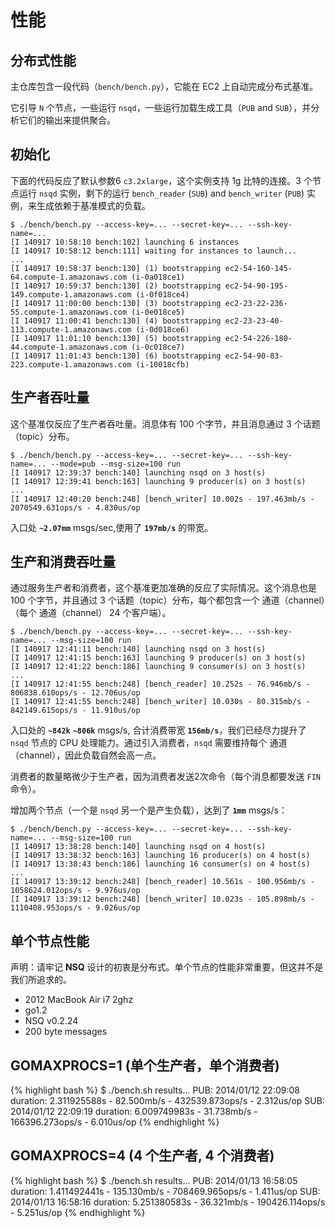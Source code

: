 # 性能

## 分布式性能

主仓库包含一段代码（`bench/bench.py`），它能在 EC2 上自动完成分布式基准。

它引导 `N` 个节点，一些运行 `nsqd`，一些运行加载生成工具（`PUB` and
`SUB`），并分析它们的输出来提供聚合。		

## 初始化

下面的代码反应了默认参数6 `c3.2xlarge`，这个实例支持 1g 比特的连接。3 个节点运行 `nsqd`  实例，剩下的运行 `bench_reader` (`SUB`) and `bench_writer` (`PUB`) 实例，来生成依赖于基准模式的负载。

    $ ./bench/bench.py --access-key=... --secret-key=... --ssh-key-name=...
    [I 140917 10:58:10 bench:102] launching 6 instances
    [I 140917 10:58:12 bench:111] waiting for instances to launch...
    ...
    [I 140917 10:58:37 bench:130] (1) bootstrapping ec2-54-160-145-64.compute-1.amazonaws.com (i-0a018ce1)
    [I 140917 10:59:37 bench:130] (2) bootstrapping ec2-54-90-195-149.compute-1.amazonaws.com (i-0f018ce4)
    [I 140917 11:00:00 bench:130] (3) bootstrapping ec2-23-22-236-55.compute-1.amazonaws.com (i-0e018ce5)
    [I 140917 11:00:41 bench:130] (4) bootstrapping ec2-23-23-40-113.compute-1.amazonaws.com (i-0d018ce6)
    [I 140917 11:01:10 bench:130] (5) bootstrapping ec2-54-226-180-44.compute-1.amazonaws.com (i-0c018ce7)
    [I 140917 11:01:43 bench:130] (6) bootstrapping ec2-54-90-83-223.compute-1.amazonaws.com (i-10018cfb)

## 生产者吞吐量

这个基准仅反应了生产者吞吐量。消息体有 100 个字节，并且消息通过 3 个话题（topic）分布。

    $ ./bench/bench.py --access-key=... --secret-key=... --ssh-key-name=... --mode=pub --msg-size=100 run
    [I 140917 12:39:37 bench:140] launching nsqd on 3 host(s)
    [I 140917 12:39:41 bench:163] launching 9 producer(s) on 3 host(s)
    ...
    [I 140917 12:40:20 bench:248] [bench_writer] 10.002s - 197.463mb/s - 2070549.631ops/s - 4.830us/op

入口处 **`~2.07mm`** msgs/sec,使用了 **`197mb/s`** 的带宽。

## 生产和消费吞吐量

通过服务生产者和消费者，这个基准更加准确的反应了实际情况。这个消息也是 100 个字节，并且通过 3 个话题（topic）分布，每个都包含一个 通道（channel）（每个 通道（channel） 24 个客户端）。

    $ ./bench/bench.py --access-key=... --secret-key=... --ssh-key-name=... --msg-size=100 run
    [I 140917 12:41:11 bench:140] launching nsqd on 3 host(s)
    [I 140917 12:41:15 bench:163] launching 9 producer(s) on 3 host(s)
    [I 140917 12:41:22 bench:186] launching 9 consumer(s) on 3 host(s)
    ...
    [I 140917 12:41:55 bench:248] [bench_reader] 10.252s - 76.946mb/s - 806838.610ops/s - 12.706us/op
    [I 140917 12:41:55 bench:248] [bench_writer] 10.030s - 80.315mb/s - 842149.615ops/s - 11.910us/op

入口处的 **`~842k`**  **`~806k`** msgs/s, 合计消费带宽 **`156mb/s`**，我们已经尽力提升了 `nsqd` 节点的 CPU 处理能力。通过引入消费者，`nsqd` 需要维持每个 通道（channel），因此负载自然会高一点。


消费者的数量略微少于生产者，因为消费者发送2次命令（每个消息都要发送 `FIN` 命令）。

增加两个节点（一个是 `nsqd` 另一个是产生负载），达到了 **`1mm`** msgs/s：

    $ ./bench/bench.py --access-key=... --secret-key=... --ssh-key-name=... --msg-size=100 run
    [I 140917 13:38:28 bench:140] launching nsqd on 4 host(s)
    [I 140917 13:38:32 bench:163] launching 16 producer(s) on 4 host(s)
    [I 140917 13:38:43 bench:186] launching 16 consumer(s) on 4 host(s)
    ...
    [I 140917 13:39:12 bench:248] [bench_reader] 10.561s - 100.956mb/s - 1058624.012ops/s - 9.976us/op
    [I 140917 13:39:12 bench:248] [bench_writer] 10.023s - 105.898mb/s - 1110408.953ops/s - 9.026us/op

## 单个节点性能

声明：请牢记 **NSQ** 设计的初衷是分布式。单个节点的性能非常重要，但这并不是我们所追求的。

 * 2012 MacBook Air i7 2ghz
 * go1.2
 * NSQ v0.2.24
 * 200 byte messages

## GOMAXPROCS=1 (单个生产者，单个消费者)

{% highlight bash %}
$ ./bench.sh 
results...
PUB: 2014/01/12 22:09:08 duration: 2.311925588s - 82.500mb/s - 432539.873ops/s - 2.312us/op
SUB: 2014/01/12 22:09:19 duration: 6.009749983s - 31.738mb/s - 166396.273ops/s - 6.010us/op
{% endhighlight %}

## GOMAXPROCS=4 (4 个生产者, 4 个消费者)

{% highlight bash %}
$ ./bench.sh 
results...
PUB: 2014/01/13 16:58:05 duration: 1.411492441s - 135.130mb/s - 708469.965ops/s - 1.411us/op
SUB: 2014/01/13 16:58:16 duration: 5.251380583s - 36.321mb/s - 190426.114ops/s - 5.251us/op
{% endhighlight %}
